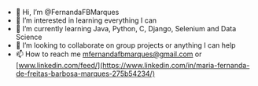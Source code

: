 - 👋 Hi, I’m @FernandaFBMarques
- 👀 I’m interested in learning everything I can
- 🌱 I’m currently learning Java, Python, C, Django, Selenium and Data Science
- 💞️ I’m looking to collaborate on group projects or anything I can help
- 📫 How to reach me mfernandafbmarques@gmail.com or [www.linkedin.com/feed/](https://www.linkedin.com/in/maria-fernanda-de-freitas-barbosa-marques-275b54234/)

<!---
FernandaFBMarques/FernandaFBMarques is a ✨ special ✨ repository because its `README.md` (this file) appears on your GitHub profile.
You can click the Preview link to take a look at your changes.
--->
